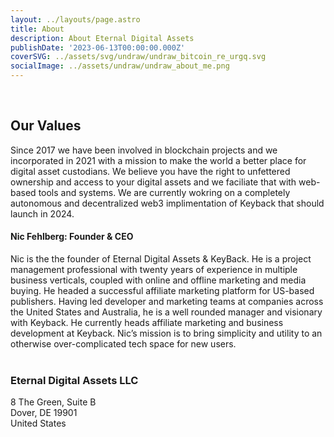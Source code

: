 ```yaml
---
layout: ../layouts/page.astro
title: About
description: About Eternal Digital Assets
publishDate: '2023-06-13T00:00:00.000Z'
coverSVG: ../assets/svg/undraw/undraw_bitcoin_re_urgq.svg
socialImage: ../assets/undraw/undraw_about_me.png
---
```


<br>

## Our Values

Since 2017 we have been involved in blockchain projects and we incorporated in 2021 with a mission to make the world a better place for digital asset custodians. We believe you have the right to unfettered ownership and access to your digital assets and we faciliate that with web-based tools and systems. We are currently wokring on a completely autonomous and decentralized web3 implimentation of Keyback that should launch in 2024.
<br>

#### Nic Fehlberg: Founder & CEO

Nic is the the founder of Eternal Digital Assets & KeyBack. He is a project management professional with twenty years of experience in
multiple business verticals, coupled with online and offline marketing and media buying. He headed a successful
affiliate marketing platform for US-based publishers. Having led developer and marketing teams at companies across
the United States and Australia, he is a well rounded manager and visionary with Keyback. He currently heads
affiliate marketing and business development at Keyback. Nic’s mission is to bring simplicity and utility to an
otherwise over-complicated tech space for new users.
<br><br>

### Eternal Digital Assets LLC

8 The Green, Suite B<br>
Dover, DE 19901<br>
United States
